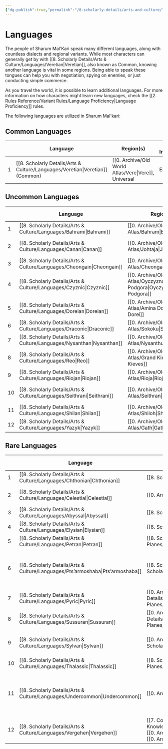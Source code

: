 ```yaml
---
{"dg-publish":true,"permalink":"/8-scholarly-details/arts-and-culture/languages/languages/","noteIcon":""}
---
```


# Languages

The people of Sharum Mal'Kari speak many different languages, along with countless dialects and regional variants. While most characters can generally get by with [[8. Scholarly Details/Arts & Culture/Languages/Veretian\|Veretian]], also known as Common, knowing another language is vital in some regions. Being able to speak these tongues can help you with negotiation, spying on enemies, or just conducting simple commerce. 

As you travel the world, it is possible to learn additional languages. For more information on how characters might learn new languages, check the [[2. Rules Reference/Variant Rules/Language Proficiency\|Language Proficiency]] rules. 

The following languages are utilized in Sharum Mal'kari:

## Common Languages

|     | Language              | Region(s)           | IRL Inspiration |
| --- | --------------------- | ------------------- | --------------- |
| 1   | [[8. Scholarly Details/Arts & Culture/Languages/Veretian\|Veretian]] (Common) | [[0. Archive/Old World Atlas/Vere\|Vere]], Universal | English         |

## Uncommon Languages

|     | Language      | Region(s)            | IRL Inspiration              |
| --- | ------------- | -------------------- | ---------------------------- |
| 1   | [[8. Scholarly Details/Arts & Culture/Languages/Bahrami\|Bahrami]]   | [[0. Archive/Old World Atlas/Bahram\|Bahram]]           | Persian                      |
| 2   | [[8. Scholarly Details/Arts & Culture/Languages/Canan\|Canan]]     | [[0. Archive/Old World Atlas/Johtaja\|Johtaja]]          | Swedish, Danish, Old Norse   |
| 3   | [[8. Scholarly Details/Arts & Culture/Languages/Cheongain\|Cheongain]] | [[0. Archive/Old World Atlas/Cheongai\|Cheongai]]         | Chinese                      |
| 4   | [[8. Scholarly Details/Arts & Culture/Languages/Czyznic\|Czyznic]]   | [[0. Archive/Old World Atlas/Oyczyzna Podgora\|Oyczyzna Podgora]] | Dutch, Polish, Czech         |
| 5   | [[8. Scholarly Details/Arts & Culture/Languages/Doreian\|Doreian]]   | [[0. Archive/Old World Atlas/Amina Dorei\|Amina Dorei]]      | Sudanese, Swahili, Afrikaans |
| 6   | [[8. Scholarly Details/Arts & Culture/Languages/Draconic\|Draconic]]  | [[0. Archive/Old World Atlas/Sokoku\|Sokoku]]           | Japanese                     |
| 7   | [[8. Scholarly Details/Arts & Culture/Languages/Nysanthan\|Nysanthan]] | [[0. Archive/Old World Atlas/Nysanthus\|Nysanthus]]        | Korean                       |
| 8   | [[8. Scholarly Details/Arts & Culture/Languages/Reo\|Reo]]       | [[0. Archive/Old World Atlas/Grand Kieves\|Grand Kieves]]     | Maori                        |
| 9   | [[8. Scholarly Details/Arts & Culture/Languages/Riojan\|Riojan]]    | [[0. Archive/Old World Atlas/Rioja\|Rioja]]            | Italian                      |
| 10  | [[8. Scholarly Details/Arts & Culture/Languages/Seithrani\|Seithrani]] | [[0. Archive/Old World Atlas/Seithran\|Seithran]]         | Serbo-Croatian, Slovenian    |
| 11  | [[8. Scholarly Details/Arts & Culture/Languages/Shilan\|Shilan]]    | [[0. Archive/Old World Atlas/Shiloh\|Shiloh]]           | French                       |
| 12  | [[8. Scholarly Details/Arts & Culture/Languages/Yazyk\|Yazyk]]     | [[0. Archive/Old World Atlas/Gath\|Gath]]             | Russian                      |{ #UncommonLanguages}


## Rare Languages

|     | Language          | Native to                                             | IRL Inspiration                                                  |
| --- | ----------------- | ----------------------------------------------------- | ---------------------------------------------------------------- |
| 1   | [[8. Scholarly Details/Arts & Culture/Languages/Chthonian\|Chthonian]]     | [[8. Scholarly Details/Cosmology/Outer Planes/Tartarus/Tartarus\|Tartarus]]                                          | Arabic, Hebrew                                                   |
| 2   | [[8. Scholarly Details/Arts & Culture/Languages/Celestial\|Celestial]]     | [[0. Archive/Old World Atlas/Zarthura\|Zarthura]]                                          | Sanskrit, Egyptian hieroglyphs                                   |
| 3   | [[8. Scholarly Details/Arts & Culture/Languages/Abyssal\|Abyssal]]       | [[8. Scholarly Details/Cosmology/Inner Planes/Erebus/Erebus\|Erebus]]                                            | Greek                                                            |
| 4   | [[8. Scholarly Details/Arts & Culture/Languages/Elysian\|Elysian]]       | [[8. Scholarly Details/Cosmology/Outer Planes/Elysium/Elysium\|Elysium]]                                           | Arabic, Hebrew                                                   |
| 5   | [[8. Scholarly Details/Arts & Culture/Languages/Petran\|Petran]]        | [[8. Scholarly Details/Cosmology/Inner Planes/Elemental Planes/Forterra/Forterra\|Forterra]]                                          | Hungarian                                                        |
| 6   | [[8. Scholarly Details/Arts & Culture/Languages/Pts’armoshaba\|Pts’armoshaba]] | [[8. Scholarly Details/Cosmology/Inner Planes/The Fade\|The Fade]], [[8. Scholarly Details/Metaphysics/Mortality & Death/Unsent\|Unsent]]                              | Georgian script, discordant whispers, <br>eldritch synesthesia   |
| 7   | [[8. Scholarly Details/Arts & Culture/Languages/Pyric\|Pyric]]         | [[0. Archive/Old World Atlas/Falkor\|Falkor]], [[8. Scholarly Details/Cosmology/Inner Planes/Elemental Planes/Cinastino/Cinastino\|Cinastino]]                             | Turkish                                                          |
| 8   | [[8. Scholarly Details/Arts & Culture/Languages/Sussuran\|Sussuran]]      | [[0. Archive/Old World Atlas/Ektal'palli\|Ektal'palli]], [[8. Scholarly Details/Cosmology/Inner Planes/Elemental Planes/Ventania/Ventania\|Ventania]]                         | Quechua                                                          |
| 9   | [[8. Scholarly Details/Arts & Culture/Languages/Sylvan\|Sylvan]]        | [[0. Archive/Old World Atlas/United Altos Isles\|United Altos Isles]], [[8. Scholarly Details/Cosmology/Inner Planes/Arcadia/Arcadia\|Arcadia]]                   | Spanish, Portuguese, Gaelic, Old English                         |
| 10  | [[8. Scholarly Details/Arts & Culture/Languages/Thalassic\|Thalassic]]     | [[8. Scholarly Details/Cosmology/Inner Planes/Elemental Planes/Piacqua/Piacqua\|Piacqua]]                                           | Galatian, Catalan                                                |
| 11  | [[8. Scholarly Details/Arts & Culture/Languages/Undercommon\|Undercommon]]   | [[0. Archive/Old World Atlas/Zarthura\|Zarthura]]                                          | German, Romanian, Latin, Greek,<br>general fantasy elf languages |
| 12  | [[8. Scholarly Details/Arts & Culture/Languages/Vergehen\|Vergehen]]      | [[7. Common Knowledge/Demographics/Ancestries/Darkspawn/Darkspawn\|Darkspawn]], [[0. Archive/Old World Atlas/Ansteigen\|Ansteigen]],<br>[[0. Archive/Old World Atlas/Oyczyzna Podgora\|Oyczyzna Podgora]] | German                                                           |{ #RareLanguages}


